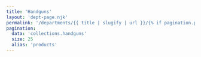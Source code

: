 ```yaml
---
title: 'Handguns'
layout: 'dept-page.njk'
permalink: '/departments/{{ title | slugify | url }}/{% if pagination.pageNumber > 0 %}{{pagination.pageNumber | plus: 1 }}/{% endif %}'
pagination:
  data: 'collections.handguns'
  size: 25
  alias: 'products'
---
```

